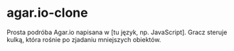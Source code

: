 # agar.io-clone
Prosta podróba Agar.io napisana w [tu język, np. JavaScript].   Gracz steruje kulką, która rośnie po zjadaniu mniejszych obiektów.  
